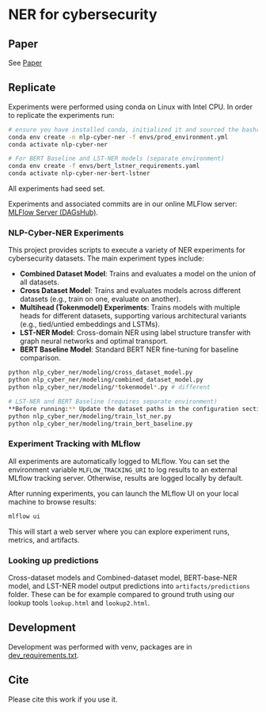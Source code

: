 # NER for cybersecurity

## Paper

See [Paper](https://arxiv.org/abs/2507.13870)

## Replicate

Experiments were performed using conda on Linux with Intel CPU. In order to replicate the experiments run:

```bash
# ensure you have installed conda, initialized it and sourced the bashrc.
conda env create -n nlp-cyber-ner -f envs/prod_environment.yml
conda activate nlp-cyber-ner

# For BERT Baseline and LST-NER models (separate environment)
conda env create -f envs/bert_lstner_requirements.yaml
conda activate nlp-cyber-ner-bert-lstner
```

All experiments had seed set.

Experiments and associated commits are in our online MLFlow server: [MLFlow Server (DAGsHub)](https://dagshub.com/PLtier/NLP-Cyber-NER/experiments).

### NLP-Cyber-NER Experiments

This project provides scripts to execute a variety of NER experiments for cybersecurity datasets. The main experiment types include:

- **Combined Dataset Model**: Trains and evaluates a model on the union of all datasets.
- **Cross Dataset Model**: Trains and evaluates models across different datasets (e.g., train on one, evaluate on another).
- **Multihead (Tokenmodel) Experiments**: Trains models with multiple heads for different datasets, supporting various architectural variants (e.g., tied/untied embeddings and LSTMs).
- **LST-NER Model**: Cross-domain NER using label structure transfer with graph neural networks and optimal transport.
- **BERT Baseline Model**: Standard BERT NER fine-tuning for baseline comparison.

```bash
python nlp_cyber_ner/modeling/cross_dataset_model.py
python nlp_cyber_ner/modeling/combined_dataset_model.py
python nlp_cyber_ner/modeling/*tokenmodel*.py # different

# LST-NER and BERT Baseline (requires separate environment)
**Before running:** Update the dataset paths in the configuration section of each script to match your desired dataset.
python nlp_cyber_ner/modeling/train_lst_ner.py
python nlp_cyber_ner/modeling/train_bert_baseline.py
```

### Experiment Tracking with MLflow

All experiments are automatically logged to MLflow. You can set the environment variable `MLFLOW_TRACKING_URI` to log results to an external MLflow tracking server. Otherwise, results are logged locally by default.

After running experiments, you can launch the MLflow UI on your local machine to browse results:

```bash
mlflow ui
```

This will start a web server where you can explore experiment runs, metrics, and artifacts.

### Looking up predictions
Cross-dataset models and Combined-dataset model, BERT-base-NER model, and LST-NER model output predictions into `artifacts/predictions` folder.
These can be for example compared to ground truth using our lookup tools `lookup.html` and `lookup2.html`.

## Development

Development was performed with venv, packages are in [dev_requirements.txt](envs/dev_requirements.txt).

## Cite

Please cite this work if you use it.

